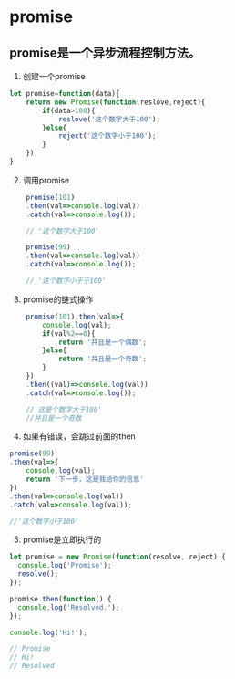 # promise

## promise是一个异步流程控制方法。

1. 创建一个promise

```js
let promise=function(data){
	return new Promise(function(reslove,reject){
		if(data>100){
			reslove('这个数字大于100');
		}else{
			reject('这个数字小于100');
		}
	})
}
```

2. 调用promise

```js
	promise(101)
	.then(val=>console.log(val))
	.catch(val=>console.log());

	// '这个数字大于100'

	promise(99)
	.then(val=>console.log(val))
	.catch(val=>console.log());

	// '这个数字小于于100'
```

3. promise的链式操作

```js
	promise(101).then(val=>{
		console.log(val);
		if(val%2==0){
			return '并且是一个偶数';
		}else{
			return '并且是一个奇数';
		}	
	})
	.then((val)=>console.log(val))
	.catch(val=>console.log());

	//'这是个数字大于100'
	//并且是一个奇数
```

4. 如果有错误，会跳过前面的then

```js
promise(99)
.then(val=>{
	console.log(val);
	return '下一步，这是我给你的信息'
})
.then(val=>console.log(val))
.catch(val=>console.log(val));

//'这个数字小于100'
```

5. promise是立即执行的

```js
let promise = new Promise(function(resolve, reject) {
  console.log('Promise');
  resolve();
});

promise.then(function() {
  console.log('Resolved.');
});

console.log('Hi!');

// Promise
// Hi!
// Resolved
```